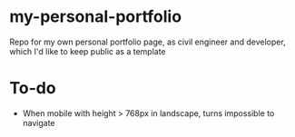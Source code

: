 # my-personal-portfolio
Repo for my own personal portfolio page, as civil engineer and developer, which I'd like to keep public as a template

# To-do
- When mobile with height > 768px in landscape, turns impossible to navigate